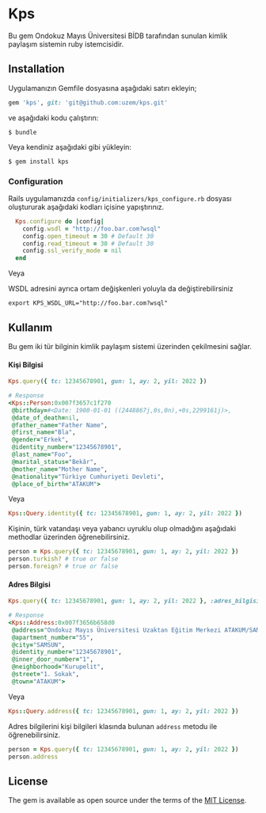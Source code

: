 # Kps
Bu gem Ondokuz Mayıs Üniversitesi BİDB tarafından sunulan kimlik paylaşım sistemin ruby istemcisidir.

## Installation

Uygulamanızın Gemfile dosyasına aşağıdaki satırı ekleyin;

```ruby
gem 'kps', git: 'git@github.com:uzem/kps.git'
```

ve aşağıdaki kodu çalıştırın:

    $ bundle

Veya kendiniz aşağıdaki gibi yükleyin:

    $ gem install kps

### Configuration

Rails uygulamanızda `config/initializers/kps_configure.rb` dosyası oluştururak
aşağıdaki kodları içisine yapıştırınız.

``` ruby
  Kps.configure do |config|
    config.wsdl = "http://foo.bar.com?wsql"
    config.open_timeout = 30 # Default 30
    config.read_timeout = 30 # Default 30
    config.ssl_verify_mode = nil
  end
```

Veya

WSDL adresini ayrıca ortam değişkenleri yoluyla da değiştirebilirsiniz
```
export KPS_WSDL_URL="http://foo.bar.com?wsql"
```
## Kullanım

Bu gem iki tür bilginin kimlik paylaşım sistemi üzerinden çekilmesini sağlar.

#### Kişi Bilgisi

``` Ruby
Kps.query({ tc: 12345678901, gun: 1, ay: 2, yil: 2022 })

# Response
<Kps::Person:0x007f3657c1f270
 @birthday=#<Date: 1900-01-01 ((2448867j,0s,0n),+0s,2299161j)>,
 @date_of_death=nil,
 @father_name="Father Name",
 @first_name="Bla",
 @gender="Erkek",
 @identity_number="12345678901",
 @last_name="Foo",
 @marital_status="Bekâr",
 @mother_name="Mother Name",
 @nationality="Türkiye Cumhuriyeti Devleti",
 @place_of_birth="ATAKUM">

```

Veya

``` Ruby
Kps::Query.identity({ tc: 12345678901, gun: 1, ay: 2, yil: 2022 })
```

Kişinin, türk vatandaşı veya yabancı uyruklu olup olmadığını aşağıdaki methodlar üzerinden öğrenebilirsiniz.

``` Ruby
person = Kps.query({ tc: 12345678901, gun: 1, ay: 2, yil: 2022 })
person.turkish? # true or false
person.foreign? # true or false
```

#### Adres Bilgisi

``` Ruby
Kps.query({ tc: 12345678901, gun: 1, ay: 2, yil: 2022 }, :adres_bilgisi)

# Response
<Kps::Address:0x007f3656b658d0
 @address="Ondokuz Mayıs Üniversitesi Uzaktan Eğitim Merkezi ATAKUM/SAMSUN",
 @apartment_number="55",
 @city="SAMSUN",
 @identity_number="12345678901",
 @inner_door_number="1",
 @neighborhood="Kurupelit",
 @street="1. Sokak",
 @town="ATAKUM">
```
Veya

``` Ruby
Kps::Query.address({ tc: 12345678901, gun: 1, ay: 2, yil: 2022 })
```

Adres bilgilerini kişi bilgileri klasında bulunan `address` metodu ile öğrenebilirsiniz.

``` Ruby
person = Kps.query({ tc: 12345678901, gun: 1, ay: 2, yil: 2022 })
person.address
```

## License

The gem is available as open source under the terms of the [MIT License](http://opensource.org/licenses/MIT).
